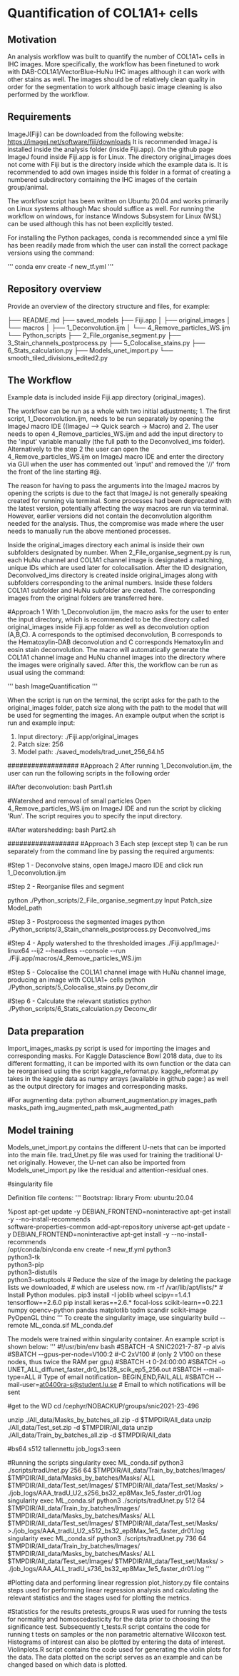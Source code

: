 # Quantification of COL1A1+ cells

## Motivation

An analysis workflow was built to quantify the number of COL1A1+ cells in IHC images. More specifically, the workflow has been finetuned to work with DAB-COL1A1/VectorBlue-HuNu IHC images although it can work with other stains as well. The images should be of relatively clean quality in order for the segmentation to work although basic image cleaning is also performed by the workflow.


## Requirements

ImageJ(Fiji) can be downloaded from the following website: https://imagej.net/software/fiji/downloads
It is recommended ImageJ is installed inside the analysis folder (inside Fiji.app). On the github page
ImageJ found inside Fiji.app is for Linux. The directory original_images does not come with Fiji but is
the directory inside which the example data is. It is recommended to add own images inside this folder
in a format of creating a numbered subdirectory containing the IHC images of the certain group/animal.

The workflow script has been written on Ubuntu 20.04 and works primarily on Linux systems although Mac should suffice as well. For running the workflow on windows, for instance Windows
Subsystem for Linux (WSL) can be used although this has not been explicitly tested.

For installing the Python packages, conda is recommended since a yml file has been readily made from which the user can install the correct package versions using the command:

'''
conda env create -f new_tf.yml
'''



## Repository overview

Provide an overview of the directory structure and files, for example:

├── README.md
├── saved_models
├── Fiji.app
│   ├── original_images
│   └── macros
│       ├── 1_Deconvolution.ijm
│        └── 4_Remove_particles_WS.ijm
└── Python_scripts
    ├── 2_File_organise_segment.py
    ├── 3_Stain_channels_postprocess.py
    ├── 5_Colocalise_stains.py
    ├── 6_Stats_calculation.py
    ├── Models_unet_import.py
    └── smooth_tiled_divisions_edited2.py




## The Workflow

Example data is included inside Fiji.app directory (original_images).

The workflow can be run as a whole with two initial adjustments; 1. The first script, 1_Deconvolution.ijm,
needs to be run separately by opening the ImageJ macro IDE ((ImageJ --> Quick search -> Macro)
and 2. The user needs to open 4_Remove_particles_WS.ijm and add the input directory to the 'input' variable manually (the full path to the Deconvolved_ims folder). Alternatively to the step 2 the user can open the  4_Remove_particles_WS.ijm on ImageJ macro IDE and enter the directory via GUI when the user has commented out 'input' and removed the '//' from the front of the line starting #@.

The reason for having to pass the arguments into the ImageJ macros by opening the scripts is due to the fact that ImageJ is not generally speaking created for running via terminal. Some processes had been deprecated with the latest version, potentially affecting the way macros are run via terminal. However,
earlier versions did not contain the deconvolution algorithm needed for the analysis. Thus, the compromise
was made where the user needs to manually run the above mentioned processes.

Inside the original_images directory each animal is inside their own subfolders designated by number.
When 2_File_organise_segment.py is run, each HuNu channel and COL1A1 channel image is designated
a matching, unique IDs which are used later for colocalisation. After the ID designation, Deconvolved_ims
directory is created inside original_images along with subfolders corresponding to the animal numbers.
Inside these folders COL1A1 subfolder and HuNu subfolder are created. The corresponding images from the original folders are transferred here.

#Approach 1
With 1_Deconvolution.ijm, the macro asks for the user to enter the input directory, which is recommended to be the directory called original_images inside Fiji.app folder as well as deconvolution option (A,B,C). A corresponds to the optimised deconvolution, B corresponds to the Hematoxylin-DAB deconvolution and
C corresponds Hematoxylin and eosin stain deconvolution. The macro will automatically generate the COL1A1 channel image and HuNu channel images into the directory where the images were originally saved.
After this, the workflow can be run as usual using the command:

'''
bash ImageQuantification
'''

When the script is run on the terminal, the script asks for the path to the original_images folder, patch size along with the path to the model that will be used for segmenting the images.
An example output when the script is run and example input:
1. Input directory:
./Fiji.app/original_images
2. Patch size:
256
3. Model path:
./saved_models/trad_unet_256_64.h5  

##################
#Approach 2
After running 1_Deconvolution.ijm, the user can run the following scripts in the following order

#After deconvolution:
bash Part1.sh

#Watershed and removal of small particles
Open 4_Remove_particles_WS.ijm on ImageJ IDE and run the script by clicking 'Run'. The script requires you to specify the input directory.

#After watershedding:
bash Part2.sh


##################
#Approach 3
Each step (except step 1) can be run separately from the command line by passing the required arguments:

#Step 1 - Deconvolve stains, open ImageJ macro IDE and click run
1_Deconvolution.ijm

#Step 2 - Reorganise files and segment

python ./Python_scripts/2_File_organise_segment.py Input Patch_size Model_path

#Step 3 - Postprocess the segmented images
python ./Python_scripts/3_Stain_channels_postprocess.py Deconvolved_ims

#Step 4 - Apply watershed to the thresholded images
./Fiji.app/ImageJ-linux64 --ij2 --headless --console --run ./Fiji.app/macros/4_Remove_particles_WS.ijm

#Step 5 - Colocalise the COL1A1 channel image with HuNu channel image, producing an image with COL1A1+ cells
python ./Python_scripts/5_Colocalise_stains.py Deconv_dir

#Step 6 - Calculate the relevant statistics
python ./Python_scripts/6_Stats_calculation.py Deconv_dir



## Data preparation
Import_images_masks.py script is used for importing the images and corresponding masks. For Kaggle Datascience Bowl 2018 data, due to its
different formatting, it can be imported with its own function  or the data can be reorganised using the script kaggle_reformat.py. kaggle_reformat.py
takes in the kaggle data as numpy arrays (available in github page:) as well as the output directory for images and corresponding masks.


#For augmenting data:
python albument_augmentation.py images_path masks_path img_augmented_path msk_augmented_path

## Model training
Models_unet_import.py contains the different U-nets that can be imported into the main file. trad_Unet.py file was used for training
the traditional U-net originally. However, the U-net can also be imported from Models_unet_import.py like the residual and attention-residual ones.

#singularity file

Definition file contens:
'''
Bootstrap: library
From: ubuntu:20.04

%post
    apt-get update -y
    DEBIAN_FRONTEND=noninteractive apt-get install -y --no-install-recommends \
        software-properties-common
    add-apt-repository universe
    apt-get update -y
    DEBIAN_FRONTEND=noninteractive apt-get install -y --no-install-recommends \
        /opt/conda/bin/conda env create -f new_tf.yml
        python3 \
        python3-tk \
        python3-pip \
        python3-distutils \
        python3-setuptools
    # Reduce the size of the image by deleting the package lists we downloaded,
    # which are useless now.
    rm -rf /var/lib/apt/lists/*
    # Install Python modules.
    pip3 install -I joblib wheel scipy==1.4.1 tensorflow==2.6.0 pip install keras==2.6.* focal-loss scikit-learn==0.22.1 numpy opencv-python pandas matplotlib tqdm scandir scikit-image PyOpenGL thinc
'''
To create the singularity image, use
singularity build --remote ML_conda.sif ML_conda.def

The models were trained within singularity container. An example script is shown below:
'''
#!/usr/bin/env bash
#SBATCH -A SNIC2021-7-87 -p alvis
#SBATCH --gpus-per-node=V100:2 #-C 2xV100 # (only 2 V100 on these nodes, thus twice the RAM per gpu)
#SBATCH -t 0-24:00:00
#SBATCH -o UNET_ALL_diffunet_faster_dr0_bs128_scik_ep5_256.out
#SBATCH --mail-type=ALL                    # Type of email notification- BEGIN,END,FAIL,ALL
#SBATCH --mail-user=at0400ra-s@student.lu.se   # Email to which notifications will be sent


#get to the WD
cd /cephyr/NOBACKUP/groups/snic2021-23-496

unzip ./All_data/Masks_by_batches_all.zip -d $TMPDIR/All_data
unzip ./All_data/Test_set.zip -d $TMPDIR/All_data
unzip ./All_data/Train_by_batches_all.zip -d $TMPDIR/All_data

#bs64 s512 tallennettu job_logs3:seen

#Running the scripts
singularity exec ML_conda.sif python3 ./scripts/tradUnet.py 256 64 $TMPDIR/All_data/Train_by_batches/Images/ $TMPDIR/All_data/Masks_by_batches/Masks/ ALL $TMPDIR/All_data/Test_set/Images/ $TMPDIR/All_data/Test_set/Masks/ > ./job_logs/AAA_tradU_U2_s256_bs32_ep8Max_1e5_faster_dr01.log
singularity exec ML_conda.sif python3 ./scripts/tradUnet.py 512 64 $TMPDIR/All_data/Train_by_batches/Images/ $TMPDIR/All_data/Masks_by_batches/Masks/ ALL $TMPDIR/All_data/Test_set/Images/ $TMPDIR/All_data/Test_set/Masks/ >./job_logs/AAA_tradU_U2_s512_bs32_ep8Max_1e5_faster_dr01.log
singularity exec ML_conda.sif python3 ./scripts/tradUnet.py 736 64 $TMPDIR/All_data/Train_by_batches/Images/ $TMPDIR/All_data/Masks_by_batches/Masks/ ALL $TMPDIR/All_data/Test_set/Images/ $TMPDIR/All_data/Test_set/Masks/ > ./job_logs/AAA_ALL_tradU_s736_bs32_ep8Max_1e5_faster_dr01.log
'''


#Plotting data and performing linear regression
plot_history.py file contains steps used for performing linear regression analysis and calculating the relevant statistics and the stages used for plotting the metrics.


#Statistics for the results
pretests_groups.R was used for running the tests for normality and homoscedasticity for the data prior to choosing the significance test. Subsequently t_tests.R script contains the code for running t tests on samples or the non parametric alternative Wilcoxon test.
Histograms of interest can also be plotted by entering the data of interest. Violinplots.R script contains the code used for generating the violin plots for the data. The data plotted on the script serves as an example and can be changed based on which data is plotted.

